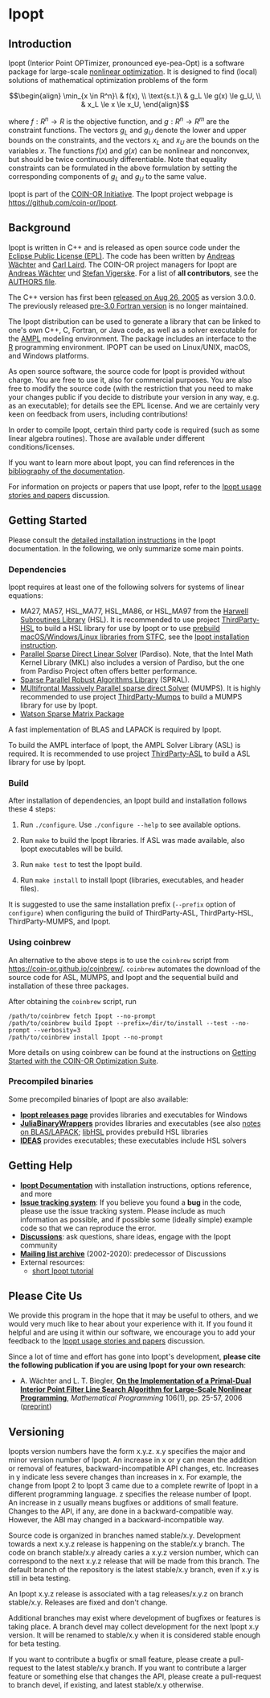 Ipopt
=====

Introduction
------------

Ipopt (Interior Point OPTimizer, pronounced eye-pea-Opt) is a software package for large-scale [nonlinear optimization](https://en.wikipedia.org/wiki/Nonlinear_programming).
It is designed to find (local) solutions of mathematical optimization problems of the form

$$\begin{align}
\min_{x \in R^n}\ & f(x), \\
\text{s.t.}\ & g_L \le g(x) \le g_U, \\
& x_L \le x \le x_U,
\end{align}$$

where $f: R^n \rightarrow R$ is the objective function, 
and $g: R^n \rightarrow R^m$ are the constraint functions.  The vectors $g_L$ and $g_U$ denote the lower and upper bounds on the constraints, and the vectors $x_L$ and $x_U$ are the bounds on the variables $x$.
The functions $f(x)$ and $g(x)$ can be nonlinear and nonconvex, but should be twice continuously differentiable.
Note that equality constraints can be formulated in the above formulation by setting the corresponding components of $g_L$ and $g_U$ to the same value.

Ipopt is part of the [COIN-OR Initiative](http://www.coin-or.org).
The Ipopt project webpage is <https://github.com/coin-or/Ipopt>.


Background
----------

Ipopt is written in C++ and is released as open source code under the [Eclipse Public License (EPL)](LICENSE).
The code has been written by [Andreas Wächter](http://www.mccormick.northwestern.edu/directory/profiles/Andreas-Waechter.html) and [Carl Laird](http://allthingsoptimal.com/biography/).
The COIN-OR project managers for Ipopt are [Andreas Wächter](http://users.iems.northwestern.edu/~andreasw) und [Stefan Vigerske](https://www.gams.com/~svigerske).
For a list of **all contributors**, see the [AUTHORS file](AUTHORS).

The C++ version has first been [released on Aug 26, 2005](http://list.coin-or.org/pipermail/ipopt/2005-August/000331.html) as version 3.0.0.
The previously released [pre-3.0 Fortran version](https://github.com/coin-or/Ipopt/tree/stable/2.3) is no longer maintained.


The Ipopt distribution can be used to generate a library that can be linked to one's own C++, C, Fortran, or Java code, as well as a solver executable for the [AMPL](http://www.ampl.com) modeling environment.
The package includes an interface to the [R](http://www.r-project.org/) programming environment.
IPOPT can be used on Linux/UNIX, macOS, and Windows platforms.

As open source software, the source code for Ipopt is provided without charge.
You are free to use it, also for commercial purposes.
You are also free to modify the source code (with the restriction that you need to make your changes public if you decide to distribute your version in any way, e.g. as an executable); for details see the EPL license.
And we are certainly very keen on feedback from users, including contributions!

In order to compile Ipopt, certain third party code is required (such as some linear algebra routines).
Those are available under different conditions/licenses.

If you want to learn more about Ipopt, you can find references in the [bibliography of the documentation](https://coin-or.github.io/Ipopt/citelist.html).

For information on projects or papers that use Ipopt, refer to the [Ipopt usage stories and papers](https://github.com/coin-or/Ipopt/discussions/497) discussion.


Getting Started
---------------

Please consult the [detailed installation instructions](https://coin-or.github.io/Ipopt/INSTALL.html)
in the Ipopt documentation. In the following, we only summarize some main points.

### Dependencies

Ipopt requires at least one of the following solvers for systems of linear equations:
- MA27, MA57, HSL_MA77, HSL_MA86, or HSL_MA97 from the [Harwell Subroutines Library](http://hsl.rl.ac.uk) (HSL).
  It is recommended to use project [ThirdParty-HSL](https://github.com/coin-or-tools/ThirdParty-HSL) to build a HSL library for use by Ipopt
  or to use [prebuild macOS/Windows/Linux libraries from STFC](https://licences.stfc.ac.uk/products/Software/HSL/LibHSL), see the [Ipopt installation instruction](https://coin-or.github.io/Ipopt/INSTALL.html#DOWNLOAD_HSL).
- [Parallel Sparse Direct Linear Solver](http://www.pardiso-project.org) (Pardiso).
  Note, that the Intel Math Kernel Library (MKL) also includes a version of Pardiso, but the one from Pardiso Project often offers better performance.
- [Sparse Parallel Robust Algorithms Library](https://github.com/ralna/spral) (SPRAL).
- [MUltifrontal Massively Parallel sparse direct Solver](http://mumps.enseeiht.fr/) (MUMPS).
  It is highly recommended to use project [ThirdParty-Mumps](https://github.com/coin-or-tools/ThirdParty-Mumps) to build a MUMPS library for use by Ipopt.
- [Watson Sparse Matrix Package](http://www.research.ibm.com/projects/wsmp)

A fast implementation of BLAS and LAPACK is required by Ipopt.

To build the AMPL interface of Ipopt, the AMPL Solver Library (ASL) is required.
It is recommended to use project [ThirdParty-ASL](https://github.com/coin-or-tools/ThirdParty-ASL) to build a ASL library for use by Ipopt.

### Build

After installation of dependencies, an Ipopt build and installation follows these 4 steps:

1. Run `./configure`. Use `./configure --help` to see available options.

2. Run `make` to build the Ipopt libraries. If ASL was made available, also Ipopt executables will be build.

3. Run `make test` to test the Ipopt build.

4. Run `make install` to install Ipopt (libraries, executables, and header files).

It is suggested to use the same installation prefix (`--prefix` option of `configure`)
when configuring the build of ThirdParty-ASL, ThirdParty-HSL, ThirdParty-MUMPS, and Ipopt.

### Using coinbrew

An alternative to the above steps is to use the `coinbrew` script from
https://coin-or.github.io/coinbrew/.
`coinbrew` automates the download of the source code for ASL, MUMPS, and Ipopt
and the sequential build and installation of these three packages.

After obtaining the `coinbrew` script, run

    /path/to/coinbrew fetch Ipopt --no-prompt
    /path/to/coinbrew build Ipopt --prefix=/dir/to/install --test --no-prompt --verbosity=3
    /path/to/coinbrew install Ipopt --no-prompt

More details on using coinbrew can be found at the instructions on
[Getting Started with the COIN-OR Optimization Suite](https://coin-or.github.io/user_introduction).

### Precompiled binaries

Some precompiled binaries of Ipopt are also available:

- **[Ipopt releases page](https://github.com/coin-or/Ipopt/releases)** provides libraries and executables for Windows
- **[JuliaBinaryWrappers](https://github.com/JuliaBinaryWrappers/Ipopt_jll.jl/releases)** provides libraries and executables (see also [notes on BLAS/LAPACK](https://github.com/jump-dev/Ipopt.jl#blas-and-lapack); [libHSL](https://licences.stfc.ac.uk/products/Software/HSL/LibHSL) provides prebuild HSL libraries
- **[IDEAS](https://github.com/IDAES/idaes-ext/releases)** provides executables; these executables include HSL solvers

Getting Help
------------

 * **[Ipopt Documentation](https://coin-or.github.io/Ipopt/)** with installation instructions, options reference, and more
 * **[Issue tracking system](https://github.com/coin-or/Ipopt/issues/)**: If you believe you found a **bug** in the code, please use the issue tracking system.
   Please include as much information as possible, and if possible some (ideally simple) example code so that we can reproduce the error.
 * **[Discussions](https://github.com/coin-or/Ipopt/discussions)**: ask questions, share ideas, engage with the Ipopt community
 * **[Mailing list archive](http://list.coin-or.org/pipermail/ipopt/)** (2002-2020): predecessor of Discussions
 * External resources:
   * [short Ipopt tutorial](https://doi.org/10.4230/DagSemProc.09061.16)

Please Cite Us
--------------

We provide this program in the hope that it may be useful to others, and we would very much like to hear about your experience with it.
If you found it helpful and are using it within our software, we encourage you to add your feedback to the [Ipopt usage stories and papers](https://github.com/coin-or/Ipopt/discussions/497) discussion.

Since a lot of time and effort has gone into Ipopt's development, **please cite the following publication if you are using Ipopt for your own research**:

* A. Wächter and L. T. Biegler, **[On the Implementation of a Primal-Dual Interior Point Filter Line Search Algorithm for Large-Scale Nonlinear Programming](http://dx.doi.org/10.1007/s10107-004-0559-y)**, _Mathematical Programming_ 106(1), pp. 25-57, 2006
  ([preprint](http://www.optimization-online.org/DB_HTML/2004/03/836.html))

Versioning
----------

Ipopts version numbers have the form x.y.z.
x.y specifies the major and minor version number of Ipopt.
An increase in x or y can mean the addition or removal of features, backward-incompatible API changes, etc.
Increases in y indicate less severe changes than increases in x. For example, the change from Ipopt 2 to Ipopt 3 came due to a complete rewrite of Ipopt in a different programming language.
z specifies the release number of Ipopt.
An increase in z usually means bugfixes or additions of small feature. Changes to the API, if any, are done in a backward-compatible way. However, the ABI may changed in a backward-incompatible way.

Source code is organized in branches named stable/x.y.
Development towards a next x.y.z release is happening on the stable/x.y branch.
The code on branch stable/x.y already caries a x.y.z version number, which can correspond to the next x.y.z release that will be made from this branch.
The default branch of the repository is the latest stable/x.y branch, even if x.y is still in beta testing.

An Ipopt x.y.z release is associated with a tag releases/x.y.z on branch stable/x.y.
Releases are fixed and don't change.

Additional branches may exist where development of bugfixes or features is taking place.
A branch devel may collect development for the next Ipopt x.y version. It will be renamed to stable/x.y when it is considered stable enough for beta testing.

If you want to contribute a bugfix or small feature, please create a pull-request to the latest stable/x.y branch.
If you want to contribute a larger feature or something else that changes the API, please create a pull-request to branch devel, if existing, and latest stable/x.y otherwise.
